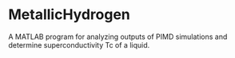 # MetallicHydrogen
A MATLAB program for analyzing outputs of PIMD simulations and determine superconductivity Tc of a liquid.
